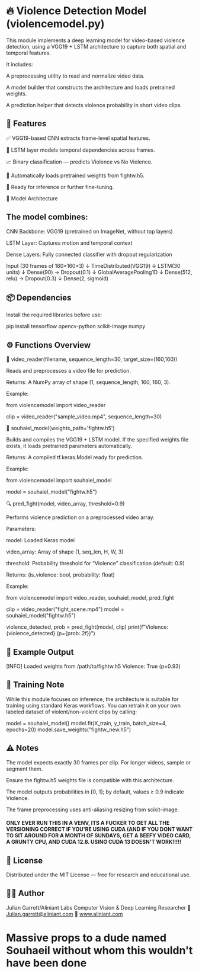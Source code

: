 # 🔥 Violence Detection Model (violencemodel.py)

This module implements a deep learning model for video-based violence detection, using a VGG19 + LSTM architecture to capture both spatial and temporal features.

It includes:

A preprocessing utility to read and normalize video data.

A model builder that constructs the architecture and loads pretrained weights.

A prediction helper that detects violence probability in short video clips.

## 🧩 Features

✅ VGG19-based CNN extracts frame-level spatial features.

🔁 LSTM layer models temporal dependencies across frames.

📈 Binary classification — predicts Violence vs No Violence.

💾 Automatically loads pretrained weights from fightw.h5.

🧠 Ready for inference or further fine-tuning.

🧠 Model Architecture

## The model combines:

CNN Backbone: VGG19 (pretrained on ImageNet, without top layers)

LSTM Layer: Captures motion and temporal context

Dense Layers: Fully connected classifier with dropout regularization

Input (30 frames of 160×160×3)
   ↓
TimeDistributed(VGG19)
   ↓
LSTM(30 units)
   ↓
Dense(90) → Dropout(0.1)
   ↓
GlobalAveragePooling1D
   ↓
Dense(512, relu) → Dropout(0.3)
   ↓
Dense(2, sigmoid)

## 📦 Dependencies

Install the required libraries before use:

pip install tensorflow opencv-python scikit-image numpy

## ⚙️ Functions Overview
🧾 video_reader(filename, sequence_length=30, target_size=(160,160))

Reads and preprocesses a video file for prediction.

Returns:
A NumPy array of shape (1, sequence_length, 160, 160, 3).

Example:

from violencemodel import video_reader

clip = video_reader("sample_video.mp4", sequence_length=30)

🧠 souhaiel_model(weights_path='fightw.h5')

Builds and compiles the VGG19 + LSTM model.
If the specified weights file exists, it loads pretrained parameters automatically.

Returns:
A compiled tf.keras.Model ready for prediction.

Example:

from violencemodel import souhaiel_model

model = souhaiel_model("fightw.h5")

🔍 pred_fight(model, video_array, threshold=0.9)

Performs violence prediction on a preprocessed video array.

Parameters:

model: Loaded Keras model

video_array: Array of shape (1, seq_len, H, W, 3)

threshold: Probability threshold for “Violence” classification (default: 0.9)

Returns:
(is_violence: bool, probability: float)

Example:

from violencemodel import video_reader, souhaiel_model, pred_fight

clip = video_reader("fight_scene.mp4")
model = souhaiel_model("fightw.h5")

violence_detected, prob = pred_fight(model, clip)
print(f"Violence: {violence_detected} (p={prob:.2f})")

## 🧪 Example Output
[INFO] Loaded weights from /path/to/fightw.h5
Violence: True (p=0.93)

## 🧠 Training Note

While this module focuses on inference, the architecture is suitable for training using standard Keras workflows.
You can retrain it on your own labeled dataset of violent/non-violent clips by calling:

model = souhaiel_model()
model.fit(X_train, y_train, batch_size=4, epochs=20)
model.save_weights("fightw_new.h5")

## ⚠️ Notes

The model expects exactly 30 frames per clip. For longer videos, sample or segment them.

Ensure the fightw.h5 weights file is compatible with this architecture.

The model outputs probabilities in [0, 1]; by default, values ≥ 0.9 indicate Violence.

The frame preprocessing uses anti-aliasing resizing from scikit-image.

#### ONLY EVER RUN THIS IN A VENV, ITS A FUCKER TO GET ALL THE VERSIONING CORRECT IF YOU'RE USING CUDA (AND IF YOU DONT WANT TO SIT AROUND FOR A MONTH OF SUNDAYS, GET A BEEFY VIDEO CARD, A GRUNTY CPU, AND CUDA 12.8. USING CUDA 13 DOESN'T WORK!!!!!

## 📜 License

Distributed under the MIT License — free for research and educational use.

## 👨‍💻 Author

Julian Garrett/Aliniant Labs
Computer Vision & Deep Learning Researcher
📧 Julian.garrett@aliniant.com
💼 www.aliniant.com

# Massive props to a dude named Souhaeil without whom this wouldn't have been done

